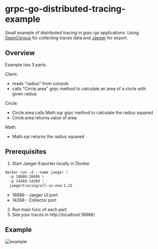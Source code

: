 # grpc-go-distributed-tracing-example
Small example of distributed tracing in grpc-go applications. Using [OpenCensus](https://opencensus.io/) for collecting traces data and [Jaeger](https://www.jaegertracing.io/) for export.

## Overview
Example has 3 parts. 

Client:
* reads "radius" from console
* calls "Circle.area" grpc method to calculate an area of a circle with given radius

Circle:
* Circle.area calls Math.sqr grpc method to calculate the radius squared
* Circle.area returns value of area

Math:
* Math.sqr returns the radius squared

## Prerequisites
1) Start Jaeger Exporter locally in Docker
```dockerfile
docker run -d --name jaeger \
  -p 16686:16686 \
  -p 14268:14268 \
  jaegertracing/all-in-one:1.22
```
* 16686 - Jaeger UI port
* 14268 - Collector port

2) Run main func of each part
3) See your traces in http://localhost:16686/

## Example
![example](https://user-images.githubusercontent.com/12141268/113720557-74775c00-96f7-11eb-9011-af52bb381dcc.png)
